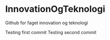 # InnovationOgTeknologi
Github for faget innovation og teknologi

Testing first commit
Testing second commit